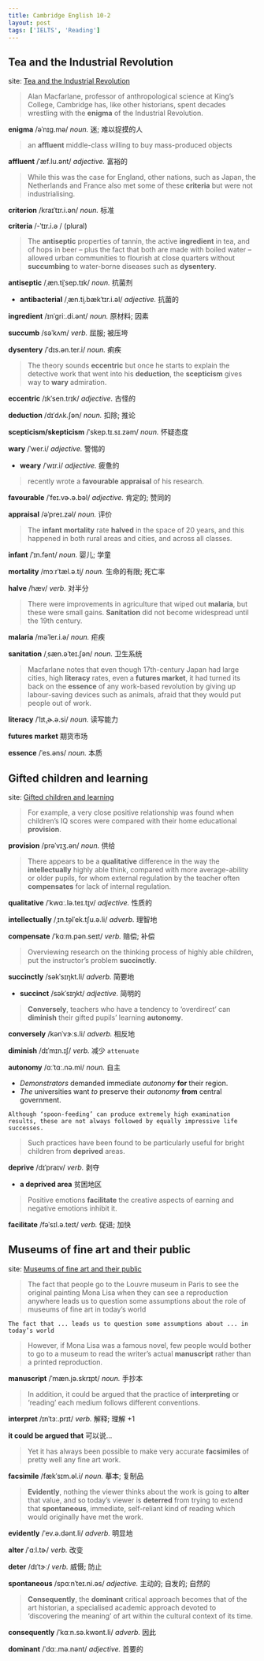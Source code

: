 ```yaml
---
title: Cambridge English 10-2
layout: post
tags: ['IELTS', 'Reading']
---
```


## Tea and the Industrial Revolution

site: [Tea and the Industrial Revolution](https://mini-ielts.com/428/reading/tea-and-the-industrial-revolution)

> Alan Macfarlane, professor of anthropological science at King’s College, Cambridge has, like other historians, spent decades wrestling with the **enigma** of the Industrial Revolution.

**enigma** /əˈnɪɡ.mə/ *noun.* 迷; 难以捉摸的人

> an **affluent** middle-class willing to buy mass-produced objects

**affluent** /ˈæf.lu.ənt/ *adjective.* 富裕的

> While this was the case for England, other nations, such as Japan, the Netherlands and France also met some of these **criteria** but were not industrialising.

**criterion**  /kraɪˈtɪr.i.ən/ *noun.* 标准 

**criteria** /-ˈtɪr.i.ə / (plural)

> The **antiseptic** properties of tannin, the active **ingredient** in tea, and of hops in beer – plus the fact that both are made with boiled water – allowed urban communities to flourish at close quarters without **succumbing** to water-borne diseases such as **dysentery**.

**antiseptic** /ˌæn.t̬iˈsep.tɪk/ *noun.* 抗菌剂

- **antibacterial** /ˌæn.t̬i.bækˈtɪr.i.əl/ *adjective.* 抗菌的

**ingredient** /ɪnˈɡriː.di.ənt/ *noun.* 原材料; 因素

**succumb** /səˈkʌm/ *verb.* 屈服; 被压垮

**dysentery** /ˈdɪs.ən.ter.i/ *noun.* 痢疾

> The theory sounds **eccentric** but once he starts to explain the detective work that went into his **deduction**, the **scepticism** gives way to **wary** admiration.

**eccentric** /ɪkˈsen.trɪk/ *adjective.* 古怪的

**deduction** /dɪˈdʌk.ʃən/ *noun.* 扣除; 推论

**scepticism/skepticism** /ˈskep.tɪ.sɪ.zəm/ *noun.* 怀疑态度

**wary** /ˈwer.i/ *adjective.* 警惕的

- **weary** /ˈwɪr.i/ *adjective.* 疲惫的

> recently wrote a **favourable** **appraisal** of his research.

**favourable** /ˈfeɪ.vɚ.ə.bəl/ *adjective.* 肯定的; 赞同的

**appraisal** /əˈpreɪ.zəl/ *noun.* 评价

> The **infant** **mortality** rate **halved** in the space of 20 years, and this happened in both rural areas and cities, and across all classes.

**infant** /ˈɪn.fənt/ *noun.* 婴儿; 学童

**mortality** /mɔːrˈtæl.ə.t̬i/ *noun.* 生命的有限; 死亡率

**halve** /hæv/ *verb.* 对半分

> There were improvements in agriculture that wiped out **malaria**, but these were small gains. **Sanitation** did not become widespread until the 19th century.

**malaria** /məˈler.i.ə/ *noun.* 疟疾

**sanitation** /ˌsæn.əˈteɪ.ʃən/ *noun.* 卫生系统

> Macfarlane notes that even though 17th-century Japan had large cities, high **literacy** rates, even a **futures market**, it had turned its back on the **essence** of any work-based revolution by giving up labour-saving devices such as animals, afraid that they would put people out of work.

**literacy** /ˈlɪt̬.ɚ.ə.si/ *noun.* 读写能力

**futures market** 期货市场

**essence** /ˈes.əns/ *noun.* 本质

## Gifted children and learning

site: [Gifted children and learning](https://mini-ielts.com/429/reading/gifted-children-and-learning-)

> For example, a very close positive relationship was found when children’s IQ scores were compared with their home educational **provision**.

**provision** /prəˈvɪʒ.ən/ *noun.* 供给

> There appears to be a **qualitative** difference in the way the **intellectually** highly able think, compared with more average-ability or older pupils, for whom external regulation by the teacher often **compensates** for lack of internal regulation.

**qualitative** /ˈkwɑː.lə.teɪ.t̬ɪv/ *adjective.* 性质的

**intellectually** /ˌɪn.t̬əlˈek.tʃu.ə.li/ *adverb.* 理智地

**compensate** /ˈkɑːm.pən.seɪt/ *verb.* 赔偿; 补偿

> Overviewing research on the thinking process of highly able
> children, put the instructor’s problem **succinctly**.

**succinctly** /səkˈsɪŋkt.li/ *adverb.* 简要地

- **succinct** /səkˈsɪŋkt/ *adjective.* 简明的

> **Conversely**, teachers who have a tendency to ‘overdirect’ can **diminish** their gifted pupils’ learning **autonomy**.

**conversely** /kənˈvɝːs.li/ *adverb.* 相反地

**diminish** /dɪˈmɪn.ɪʃ/ *verb.* 减少 `attenuate` 

**autonomy** /ɑːˈtɑː.nə.mi/ *noun.* 自主

- *Demonstrators* demanded immediate *autonomy* **for** their region.
- *The* universities want *to* preserve their *autonomy* **from** central government.

```
Although ‘spoon-feeding’ can produce extremely high examination results, these are not always followed by equally impressive life successes.
```

> Such practices have been found to be particularly useful for bright children from **deprived** areas.

**deprive** /dɪˈpraɪv/ *verb.* 剥夺

- **a deprived area** 贫困地区

> Positive emotions **facilitate** the creative aspects of earning and negative emotions inhibit it.

**facilitate** /fəˈsɪl.ə.teɪt/ *verb.* 促进; 加快

## Museums of fine art and their public

site: [Museums of fine art and their public](https://mini-ielts.com/430/reading/museums-of-fine-art-and-their-public)

> The fact that people go to the Louvre museum in Paris to see the original painting Mona Lisa when they can see a reproduction anywhere leads us to question some assumptions about the role of museums of fine art in today’s world 

```
The fact that ... leads us to question some assumptions about ... in today’s world 
```

> However, if Mona Lisa was a famous novel, few people would bother to go to a museum to read the writer’s actual **manuscript** rather than a printed reproduction.

**manuscript** /ˈmæn.jə.skrɪpt/ *noun.* 手抄本

> In addition, it could be argued that the practice of **interpreting** or ‘reading’ each medium follows different conventions.

**interpret** /ɪnˈtɜː.prɪt/ *verb.* 解释; 理解 +1

**it could be argued that** 可以说...

> Yet it has always been possible to make very accurate **facsimiles** of pretty well any fine art work.

**facsimile** /fækˈsɪm.əl.i/ *noun.* 摹本; 复制品

> **Evidently**, nothing the viewer thinks about the work is going to **alter** that value, and so today’s viewer is **deterred** from trying to extend that **spontaneous**, immediate, self-reliant kind of reading which would originally have met the work.

**evidently** /ˈev.ə.dənt.li/ *adverb.* 明显地

**alter** /ˈɑːl.tɚ/ *verb.* 改变

**deter** /dɪˈtɝː/ *verb.* 威慑; 防止

**spontaneous** /spɑːnˈteɪ.ni.əs/ *adjective.* 主动的; 自发的; 自然的

> **Consequently**, the **dominant** critical approach becomes that of the art historian, a specialised academic approach devoted to ‘discovering the meaning’ of art within the cultural context of its time.

**consequently** /ˈkɑːn.sə.kwənt.li/ *adverb.* 因此

**dominant** /ˈdɑː.mə.nənt/ *adjective.* 首要的
